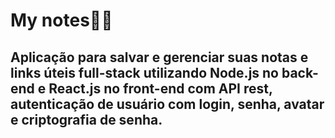 # My notes📖💖

## Aplicação para salvar e gerenciar suas notas e links úteis full-stack utilizando Node.js no back-end e React.js no front-end com API rest, autenticação de usuário com login, senha, avatar e criptografia de senha.
